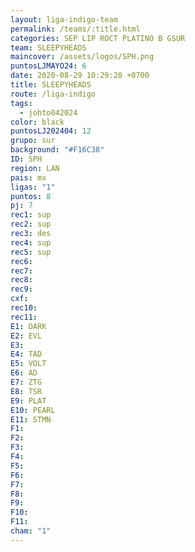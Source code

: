 ```yaml
---
layout: liga-indigo-team
permalink: /teams/:title.html
categories: SEP LIP ROCT PLATINO B GSUR
team: SLEEPYHEADS
maincover: /assets/logos/SPH.png
puntosLJMAYO24: 6
date: 2020-08-29 10:29:20 +0700
title: SLEEPYHEADS
route: /liga-indigo
tags:
  - johto042024
color: black
puntosLJ202404: 12
grupo: sur
background: "#F16C38"
ID: SPH
region: LAN
pais: mx
ligas: "1"
puntos: 8
pj: 7
rec1: sup
rec2: sup
rec3: des
rec4: sup
rec5: sup
rec6: 
rec7: 
rec8: 
rec9: 
cxf: 
rec10: 
rec11: 
E1: DARK
E2: EVL
E3: 
E4: TAD
E5: VOLT
E6: AD
E7: ZTG
E8: TSR
E9: PLAT
E10: PEARL
E11: STMN
F1: 
F2: 
F3: 
F4: 
F5: 
F6: 
F7: 
F8: 
F9: 
F10: 
F11: 
cham: "1"
---
```

